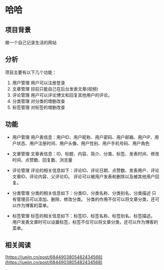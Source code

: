<!--
 * @Author: wanganqing wanganqing0502@163.com
 * @Date: 2022-07-29 16:47:20
 * @LastEditors: wanganqing wanganqing0502@163.com
 * @LastEditTime: 2022-07-29 17:47:22
 * @FilePath: /vue-blog-github/src/markdown/blog/myblog.md
 * @Description: 这是默认设置,请设置`customMade`, 打开koroFileHeader查看配置 进行设置: https://github.com/OBKoro1/koro1FileHeader/wiki/%E9%85%8D%E7%BD%AE
-->
# 哈哈

## 项目背景
做一个自己记录生活的网站
## 分析
项目主要有以下几个功能：

1. 用户管理
    用户可以注册登录
2. 文章管理
    目前只能自己在后台发表文章(视频)
3. 评论管理
    用户可以评论博文和回复其他用户的评论。
4. 分类管理
    对分类的增删改查
5. 标签管理
    对标签的增删改查

## 功能
- 用户管理
    用户表信息：用户ID、用户昵称、用户密码、用户邮箱、用户IP、用户状态、用户注册时间、用户头像、用户性别、用户手机号码、用户角色

- 文章管理
    文章表信息：ID、标题、内容、简介、分类、标签、发表时间、修改时间、点赞数、回复数、浏览量
- 评论管理
    评论的相关信息如下：评论ID、评论日期、点赞数、发表用户、评论文章ID、评论内容、父评论ID。
    评论可以被用户发表和删除以及被其他用户回复。
- 分类管理
    分类的相关信息如下：分类ID、分类名称、分类别名、分类描述
    只有管理员可以添加、删除、修改分类。
    分类的作用不仅可以将文章分类，还可以作为博客的菜单。
- 标签管理
    标签的相关信息如下：标签ID、标签名称、标签别名、标签描述。
    用户发表文章时可以设置标签，标签不仅可以将文章分类，还可以作为博客的菜单。

## 相关阅读
[https://juejin.cn/post/6844903805482434568](https://juejin.cn/post/6844903805482434568)
